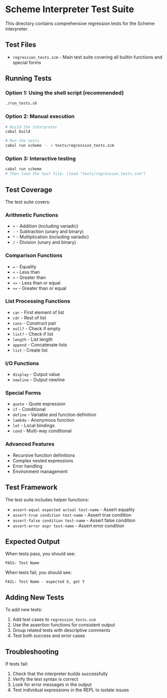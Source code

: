 # Scheme Interpreter Test Suite

This directory contains comprehensive regression tests for the Scheme interpreter.

## Test Files

- `regression_tests.scm` - Main test suite covering all builtin functions and special forms

## Running Tests

### Option 1: Using the shell script (recommended)
```bash
./run_tests.sh
```

### Option 2: Manual execution
```bash
# Build the interpreter
cabal build

# Run the tests
cabal run scheme -- < tests/regression_tests.scm
```

### Option 3: Interactive testing
```bash
cabal run scheme
# Then load the test file: (load "tests/regression_tests.scm")
```

## Test Coverage

The test suite covers:

### Arithmetic Functions
- `+` - Addition (including variadic)
- `-` - Subtraction (unary and binary)
- `*` - Multiplication (including variadic)
- `/` - Division (unary and binary)

### Comparison Functions
- `=` - Equality
- `<` - Less than
- `>` - Greater than
- `<=` - Less than or equal
- `>=` - Greater than or equal

### List Processing Functions
- `car` - First element of list
- `cdr` - Rest of list
- `cons` - Construct pair
- `null?` - Check if empty
- `list?` - Check if list
- `length` - List length
- `append` - Concatenate lists
- `list` - Create list

### I/O Functions
- `display` - Output value
- `newline` - Output newline

### Special Forms
- `quote` - Quote expression
- `if` - Conditional
- `define` - Variable and function definition
- `lambda` - Anonymous function
- `let` - Local bindings
- `cond` - Multi-way conditional

### Advanced Features
- Recursive function definitions
- Complex nested expressions
- Error handling
- Environment management

## Test Framework

The test suite includes helper functions:

- `assert-equal expected actual test-name` - Assert equality
- `assert-true condition test-name` - Assert true condition
- `assert-false condition test-name` - Assert false condition
- `assert-error expr test-name` - Assert error condition

## Expected Output

When tests pass, you should see:
```
PASS: Test Name
```

When tests fail, you should see:
```
FAIL: Test Name - expected X, got Y
```

## Adding New Tests

To add new tests:

1. Add test cases to `regression_tests.scm`
2. Use the assertion functions for consistent output
3. Group related tests with descriptive comments
4. Test both success and error cases

## Troubleshooting

If tests fail:

1. Check that the interpreter builds successfully
2. Verify the test syntax is correct
3. Look for error messages in the output
4. Test individual expressions in the REPL to isolate issues 